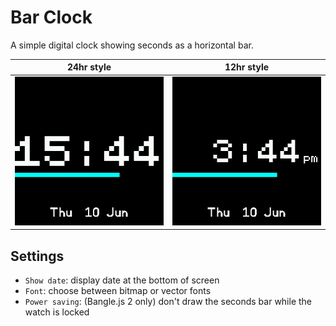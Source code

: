 # Bar Clock
A simple digital clock showing seconds as a horizontal bar.

| 24hr style | 12hr style |
| --- | --- |
| ![24-hour bar clock](screenshot.png) | ![12-hour bar clock with meridian](screenshot_pm.png) |

## Settings
* `Show date`: display date at the bottom of screen
* `Font`: choose between bitmap or vector fonts
* `Power saving`: (Bangle.js 2 only) don't draw the seconds bar while the watch is locked